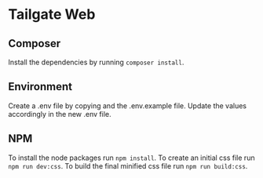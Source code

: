 # Tailgate Web

## Composer

Install the dependencies by running `composer install`.


## Environment

Create a .env file by copying and the .env.example file. Update the values accordingly in the new .env file.


## NPM

To install the node packages run `npm install`.
To create an initial css file run `npm run dev:css`.
To build the final minified css file run `npm run build:css`.